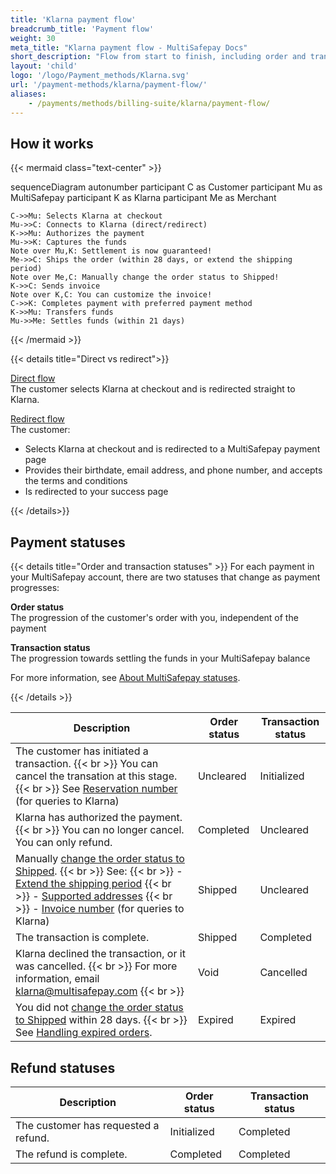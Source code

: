 ```yaml
---
title: 'Klarna payment flow'
breadcrumb_title: 'Payment flow'
weight: 30
meta_title: "Klarna payment flow - MultiSafepay Docs"
short_description: "Flow from start to finish, including order and transaction status changes"
layout: 'child'
logo: '/logo/Payment_methods/Klarna.svg'
url: '/payment-methods/klarna/payment-flow/'
aliases:
    - /payments/methods/billing-suite/klarna/payment-flow/
---
```


## How it works

{{< mermaid class="text-center" >}}

sequenceDiagram
    autonumber
    participant C as Customer
    participant Mu as MultiSafepay
    participant K as Klarna
    participant Me as Merchant

    C->>Mu: Selects Klarna at checkout
    Mu->>C: Connects to Klarna (direct/redirect)
    K->>Mu: Authorizes the payment
    Mu->>K: Captures the funds
    Note over Mu,K: Settlement is now guaranteed!
    Me->>C: Ships the order (within 28 days, or extend the shipping period)
    Note over Me,C: Manually change the order status to Shipped! 
    K->>C: Sends invoice 
    Note over K,C: You can customize the invoice! 
    C->>K: Completes payment with preferred payment method
    K->>Mu: Transfers funds 
    Mu->>Me: Settles funds (within 21 days)

{{< /mermaid >}}
&nbsp;  

{{< details title="Direct vs redirect">}}

[Direct flow](/api/#klarna---direct)  
The customer selects Klarna at checkout and is redirected straight to Klarna.  

[Redirect flow](/api/#klarna---redirect)  
The customer:

- Selects Klarna at checkout and is redirected to a MultiSafepay payment page 
- Provides their birthdate, email address, and phone number, and accepts the terms and conditions
- Is redirected to your success page

{{< /details>}}


## Payment statuses

{{< details title="Order and transaction statuses" >}}
For each payment in your MultiSafepay account, there are two statuses that change as payment progresses:

**Order status**  
The progression of the customer's order with you, independent of the payment

**Transaction status**  
The progression towards settling the funds in your MultiSafepay balance

For more information, see [About MultiSafepay statuses](/payments/multisafepay-statuses/).

{{< /details >}}

| Description | Order status | Transaction status |
|---|---|---|
| The customer has initiated a transaction. {{< br >}} You can cancel the transation at this stage. {{< br >}} See [Reservation number](/payment-methods/klarna/reservation-invoice-numbers/) (for queries to Klarna) | Uncleared   | Initialized  |
| Klarna has authorized the payment. {{< br >}} You can no longer cancel. You can only refund. | Completed  | Uncleared  |
| Manually [change the order status to Shipped](/payments/methods/billing-suite/klarna/user-guide/changing-order-status-to-shipped/). {{< br >}} See: {{< br >}} - [Extend the shipping period](/payments/methods/billing-suite/klarna/user-guide/extending-shipping-period/) {{< br >}} - [Supported addresses](/payments/methods/billing-suite/klarna/user-guide/supported-addresses/) {{< br >}} - [Invoice number](/payment-methods/klarna/reservation-invoice-numbers/) (for queries to Klarna) | Shipped | Uncleared |
| The transaction is complete. | Shipped    | Completed  |
| Klarna declined the transaction, or it was cancelled. {{< br >}} For more information, email <klarna@multisafepay.com> {{< br >}}    | Void   | Cancelled |
| You did not [change the order status to Shipped](/payment-methods/klarna/changing-order-status-to-shipped/) within 28 days. {{< br >}} See [Handling expired orders](/payment-methods/klarna/handling-expired-orders/).  | Expired    | Expired    |

## Refund statuses

| Description  | Order status      | Transaction status |
|-----|----|------|
| The customer has requested a refund. | Initialized    | Completed   |
| The refund is complete.  | Completed      | Completed   |


